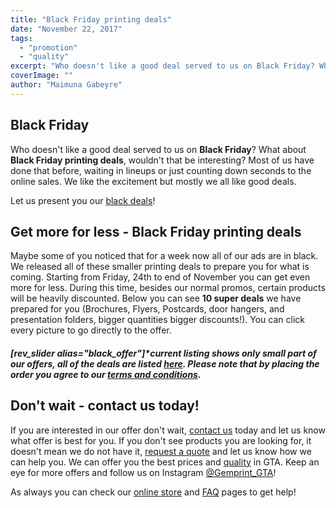 ```yaml
---
title: "Black Friday printing deals"
date: "November 22, 2017"
tags:
  - "promotion"
  - "quality"
excerpt: "Who doesn't like a good deal served to us on Black Friday? What about Black Friday printing deals, wouldn't that be interesting? Most of us have done that before, waiting in lineups or just counting down seconds to the online sales. We like the excitement but mostly we all like good deals."
coverImage: ""
author: "Maimuna Gabeyre"
---
```


## Black Friday

Who doesn't like a good deal served to us on **Black Friday**? What about **Black Friday printing deals**, wouldn't that be interesting? Most of us have done that before, waiting in lineups or just counting down seconds to the online sales. We like the excitement but mostly we all like good deals.

Let us present you our [black deals](https://www.kijiji.ca/o-posters-other-ads/1010763692)!

## Get more for less - Black Friday printing deals

Maybe some of you noticed that for a week now all of our ads are in black. We released all of these smaller printing deals to prepare you for what is coming. Starting from Friday, 24th to end of November you can get even more for less. During this time, besides our normal promos, certain products will be heavily discounted. Below you can see **10 super deals** we have prepared for you (Brochures, Flyers, Postcards, door hangers, and presentation folders, bigger quantities bigger discounts!). You can click every picture to go directly to the offer.

##### \[rev_slider alias="black_offer"\]\*current listing shows only small part of our offers, all of the deals are listed [here](https://www.kijiji.ca/o-posters-other-ads/1010763692). Please note that by placing the order you agree to our [terms and conditions](https://gemprint.ca/terms-conditions/).

## Don't wait - contact us today!

If you are interested in our offer don't wait, [contact us](https://gemprint.ca/contact-us/) today and let us know what offer is best for you. If you don't see products you are looking for, it doesn't mean we do not have it, [request a quote](https://gemprint.ca/request-quote/) and let us know how we can help you. We can offer you the best prices and [quality](https://gemprint.ca/blog/16-point-quality-checklist/) in GTA. Keep an eye for more offers and follow us on Instagram [@Gemprint_GTA](https://www.instagram.com/gemprint_gta)!

As always you can check our [online store](https://gemprint.ca/) and [FAQ](https://gemprint.ca/faqs/) pages to get help!
